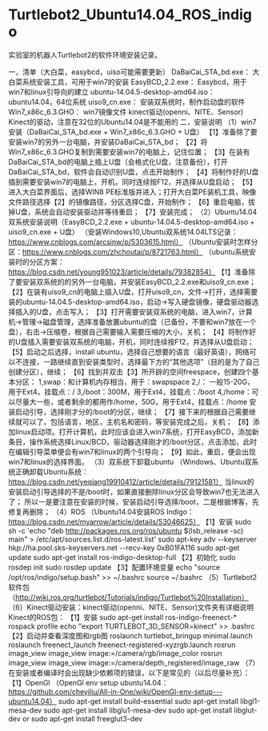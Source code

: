 # Turtlebot2_Ubuntu14.04_ROS_indigo
实验室的机器人Turtlebot2的软件环境安装记录。

一，清单（大白菜，easybcd，uiso可能需要更新）
DaBaiCai_STA_bd.exe：				大白菜系统安装工具，可用于win7的安装
EasyBCD_2.2.exe：					Easybcd，用于win7和linux引导向的建立
ubuntu-14.04.5-desktop-amd64.iso：	ubuntu14.04，64位系统
uiso9_cn.exe：						安装双系统时，制作启动盘的软件
Win7_x86c_6.3.GHO：					win7镜像文件
kinect驱动(openni、NITE、Sensor)	Kinect的驱动，注意在32位的Ubuntu14.04是不能用的
二，安装说明
（1）win7安装（DaBaiCai_STA_bd.exe + Win7_x86c_6.3.GHO + U盘）
	【1】准备除了要安装win7的另外一台电脑，并安装DaBaiCai_STA_bd；
	【2】将Win7_x86c_6.3.GHO复制到需要安装win7的电脑上，记住位置；
	【3】在装有DaBaiCai_STA_bd的电脑上插上U盘（会格式化U盘，注意备份），打开DaBaiCai_STA_bd，软件会自动识别U盘，点击开始制作；
	【4】将制作好的U盘插到需要安装win7的电脑上，开机，同时连续按F12，并选择从U盘启动；
	【5】进入大白菜界面后，选择WIN8 PE标准版并进入；打开大白菜PE装机工具，映像文件路径选择【2】的镜像路径，分区选择C盘，开始制作；
	【6】重启电脑，拔掉U盘，系统会自动安装驱动并等待重启；
	【7】安装完成；
（2）Ubuntu14.04双系统安装说明（EasyBCD_2.2.exe + ubuntu-14.04.5-desktop-amd64.iso + uiso9_cn.exe + U盘）
	（安装Windows10,Ubuntu双系统14.04LTS记录：https://www.cnblogs.com/arcsinw/p/5303615.html）
	（Ubuntu安装时怎样分区：https://www.cnblogs.com/zhchoutai/p/8721763.html）
	（ubuntu系统安装时的分区方案：https://blog.csdn.net/young951023/article/details/79382854）
	【1】准备除了要安装双系统的的另外一台电脑，并安装EasyBCD_2.2.exe和uiso9_cn.exe；
	【2】在装有uiso9_cn的电脑上插入U盘，打开uiso9_cn，文件->打开，选择需要装的ubuntu-14.04.5-desktop-amd64.iso，启动->写入硬盘镜像，硬盘驱动器选择插入的U盘，点击写入；
	【3】打开需要安装双系统的电脑，进入win7，计算机->管理->磁盘管理，选择准备放置ubuntu的盘（已备份，不要和win7放在一个盘），右击->压缩卷，根据自己需要输入需要压缩的大小，关机；
	【4】将制作好的U盘插入需要安装双系统的电脑，开机，同时连续按F12，并选择从U盘启动；
	【5】启动之后选择，install ubuntu，选择自己想要的语言（最好英语），网络可以不连接，一路继续直到安装类型时，选择最下方的“其他选项”（目的是为了自己创建分区），继续；
	【6】找到并双击【3】所开辟的空间freespace，创建四个基本分区：
			1,swap：和计算机内存相当，用于：swapspace
			2,/：	一般15-20G，用于Ext4，挂载点：/
			3,/boot：300M，用于Ext4，挂载点：/boot
			4,/home：可以尽量大一些，或者剩余的都用作/home，50G，用于Ext4，挂载点：/home
		安装启动引导，选择刚才分的/boot的分区，继续；
	【7】接下来的根据自己需要继续就可以了，包括语言，地区，主机名和密码，等安装完成之后，关机；
	【8】添加linux启动项。打开计算机，此时应该会进入win7系统，打开EasyBCD，添加新条目，操作系统选择Linux/BCD，驱动器选择刚才的/boot分区，点击添加，此时在编辑引导菜单便会有win7和linux的两个引导向；
	【9】如此，重启，便会出现win7和linux的选择界面。
（3）双系统下卸载ubuntu
	（Windows、Ubuntu双系统正确卸载Ubuntu系统：https://blog.csdn.net/yeqiang19910412/article/details/79121581）
	当linux的安装启动引导选择的不是/boot时，如果直接删除linux分区会导致win7也无法进入了；
	所以一是要注意在安装的时候，安装启动引导选择/boot，二是根据博客，先修复再删除；
（4）ROS
	（Ubuntu14.04安装ROS Indigo：https://blog.csdn.net/myarrow/article/details/53046625）
	【1】安装
	sudo sh -c 'echo "deb http://packages.ros.org/ros/ubuntu $(lsb_release -sc) main" > /etc/apt/sources.list.d/ros-latest.list'
	sudo apt-key adv --keyserver hkp://ha.pool.sks-keyservers.net --recv-key 0xB01FA116
	sudo apt-get update
	sudo apt-get install ros-indigo-desktop-full
	【2】初始化
	sudo rosdep init
	sudo rosdep update
	【3】配置环境变量
	echo "source /opt/ros/indigo/setup.bash" >> ~/.bashrc
	source ~/.bashrc
（5）Turtlebot2软件包（http://wiki.ros.org/turtlebot/Tutorials/indigo/Turtlebot%20Installation）
（6）Kinect驱动安装：kinect驱动(openni、NITE、Sensor)文件夹有详细说明
	 Kinect的ROS包：
		【1】安装
		sudo apt-get install  ros-indigo-freenect-*
		rospack profile
		echo "export TURTLEBOT_3D_SENSOR=kinect" >> .bashrc
		【2】启动并查看深度图和rgb图
		roslaunch turtlebot_bringup minimal.launch
		roslaunch freenect_launch freenect-registered-xyzrgb.launch
		rosrun image_view image_view image:=/camera/rgb/image_color
		rosrun image_view image_view image:=/camera/depth_registered/image_raw
（7）在安装或者编译时会出现缺少依赖项的错误，以下是常见的（以后尽量补充）：
	【1】OpenGl （OpenGl env setup ubuntu14.04：https://github.com/cheyiliu/All-in-One/wiki/OpenGl-env-setup---ubuntu14.04）
		sudo apt-get install build-essential
		sudo apt-get install libgl1-mesa-dev
		sudo apt-get install libglu1-mesa-dev
		sudo apt-get install libglut-dev  or  sudo apt-get install freeglut3-dev
